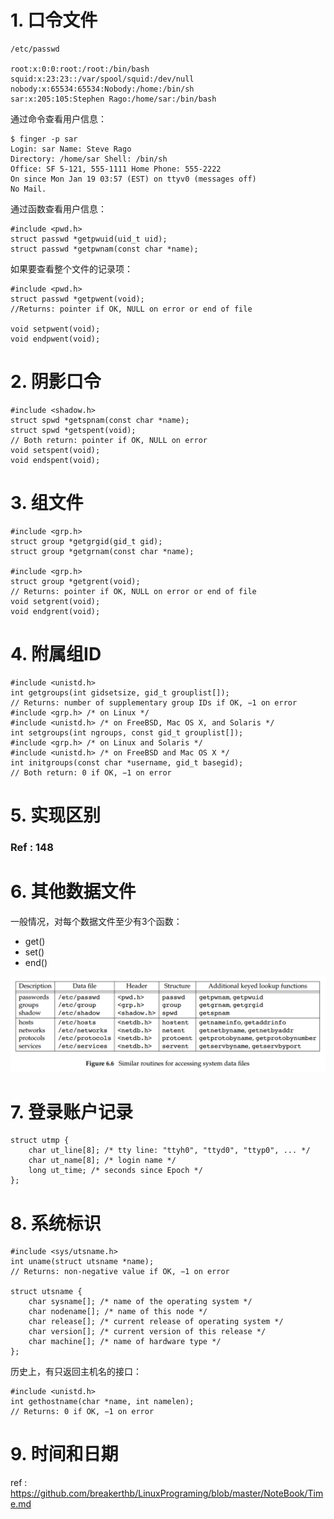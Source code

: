 # 1. 口令文件

    /etc/passwd

    root:x:0:0:root:/root:/bin/bash
    squid:x:23:23::/var/spool/squid:/dev/null
    nobody:x:65534:65534:Nobody:/home:/bin/sh
    sar:x:205:105:Stephen Rago:/home/sar:/bin/bash

通过命令查看用户信息：

    $ finger -p sar
    Login: sar Name: Steve Rago
    Directory: /home/sar Shell: /bin/sh
    Office: SF 5-121, 555-1111 Home Phone: 555-2222
    On since Mon Jan 19 03:57 (EST) on ttyv0 (messages off)
    No Mail.

通过函数查看用户信息：

    #include <pwd.h>
    struct passwd *getpwuid(uid_t uid);
    struct passwd *getpwnam(const char *name);
    
如果要查看整个文件的记录项：

    #include <pwd.h>
    struct passwd *getpwent(void);
    //Returns: pointer if OK, NULL on error or end of file

    void setpwent(void);
    void endpwent(void);

# 2. 阴影口令

    #include <shadow.h>
    struct spwd *getspnam(const char *name);
    struct spwd *getspent(void);
    // Both return: pointer if OK, NULL on error
    void setspent(void);
    void endspent(void);

# 3. 组文件

    #include <grp.h>
    struct group *getgrgid(gid_t gid);
    struct group *getgrnam(const char *name);

    #include <grp.h>
    struct group *getgrent(void);
    // Returns: pointer if OK, NULL on error or end of file
    void setgrent(void);
    void endgrent(void);

# 4. 附属组ID

    #include <unistd.h>
    int getgroups(int gidsetsize, gid_t grouplist[]);
    // Returns: number of supplementary group IDs if OK, −1 on error
    #include <grp.h> /* on Linux */
    #include <unistd.h> /* on FreeBSD, Mac OS X, and Solaris */
    int setgroups(int ngroups, const gid_t grouplist[]);
    #include <grp.h> /* on Linux and Solaris */
    #include <unistd.h> /* on FreeBSD and Mac OS X */
    int initgroups(const char *username, gid_t basegid);
    // Both return: 0 if OK, −1 on error

# 5. 实现区别

### Ref : 148

# 6. 其他数据文件

一般情况，对每个数据文件至少有3个函数：

- get()
- set()
- end()

![6-6](https://raw.githubusercontent.com/breakerthb/LinuxPrograming/master/PIC/6-6.png)

# 7. 登录账户记录

    struct utmp {
        char ut_line[8]; /* tty line: "ttyh0", "ttyd0", "ttyp0", ... */
        char ut_name[8]; /* login name */
        long ut_time; /* seconds since Epoch */
    };

# 8. 系统标识

    #include <sys/utsname.h>
    int uname(struct utsname *name);
    // Returns: non-negative value if OK, −1 on error

    struct utsname {
        char sysname[]; /* name of the operating system */
        char nodename[]; /* name of this node */
        char release[]; /* current release of operating system */
        char version[]; /* current version of this release */
        char machine[]; /* name of hardware type */
    };

历史上，有只返回主机名的接口：

    #include <unistd.h>
    int gethostname(char *name, int namelen);
    // Returns: 0 if OK, −1 on error

# 9. 时间和日期

ref : <https://github.com/breakerthb/LinuxPrograming/blob/master/NoteBook/Time.md>







